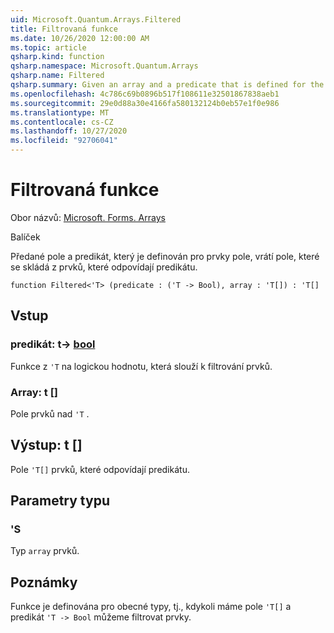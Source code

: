 ```yaml
---
uid: Microsoft.Quantum.Arrays.Filtered
title: Filtrovaná funkce
ms.date: 10/26/2020 12:00:00 AM
ms.topic: article
qsharp.kind: function
qsharp.namespace: Microsoft.Quantum.Arrays
qsharp.name: Filtered
qsharp.summary: Given an array and a predicate that is defined for the elements of the array, returns an array that consists of those elements that satisfy the predicate.
ms.openlocfilehash: 4c786c69b0896b517f108611e32501867838aeb1
ms.sourcegitcommit: 29e0d88a30e4166fa580132124b0eb57e1f0e986
ms.translationtype: MT
ms.contentlocale: cs-CZ
ms.lasthandoff: 10/27/2020
ms.locfileid: "92706041"
---
```

# <a name="filtered-function"></a>Filtrovaná funkce

Obor názvů: [Microsoft. Forms. Arrays](xref:Microsoft.Quantum.Arrays)

Balíček [](https://nuget.org/packages/)


Předané pole a predikát, který je definován pro prvky pole, vrátí pole, které se skládá z prvků, které odpovídají predikátu.

```qsharp
function Filtered<'T> (predicate : ('T -> Bool), array : 'T[]) : 'T[]
```


## <a name="input"></a>Vstup

### <a name="predicate--t---bool"></a>predikát: t-> [bool](xref:microsoft.quantum.lang-ref.bool)

Funkce z `'T` na logickou hodnotu, která slouží k filtrování prvků.


### <a name="array--t"></a>Array: t []

Pole prvků nad `'T` .



## <a name="output--t"></a>Výstup: t []

Pole `'T[]` prvků, které odpovídají predikátu.

## <a name="type-parameters"></a>Parametry typu

### <a name="t"></a>'S

Typ `array` prvků.

## <a name="remarks"></a>Poznámky

Funkce je definována pro obecné typy, tj., kdykoli máme pole `'T[]` a predikát `'T -> Bool` můžeme filtrovat prvky.